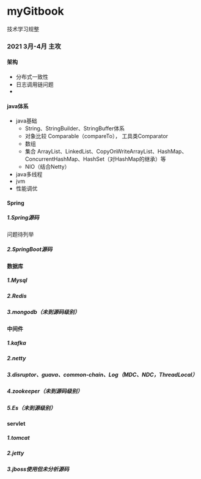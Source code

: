 # myGitbook
技术学习规整

### 2021 3月-4月 主攻

#### 架构

- 分布式一致性
- 日志调用链问题
- 

#### java体系

- java基础
  - String、StringBuilder、StringBuffer体系
  - 对象比较 Comparable（compareTo）， 工具类Comparator
  - 数组
  - 集合 ArrayList、LinkedList、CopyOnWriteArrayList、HashMap、ConcurrentHashMap、HashSet（对HashMap的继承）等
  - NIO（结合Netty）
- java多线程
- jvm
- 性能调优

#### Spring

##### 1.Spring源码

问题待列举

##### 2.SpringBoot源码





#### 数据库

##### 1.Mysql



##### 2.Redis



##### 3.mongodb（未到源码级别）

#### 中间件

##### 1.kafka



##### 2.netty



##### 3.disruptor、guava、common-chain、Log（MDC、NDC，ThreadLocal）



##### 4.zookeeper（未到源码级别）



##### 5.Es（未到源级别）



#### servlet

##### 1.tomcat



##### 2.jetty



##### 3.jboss使用但未分析源码







